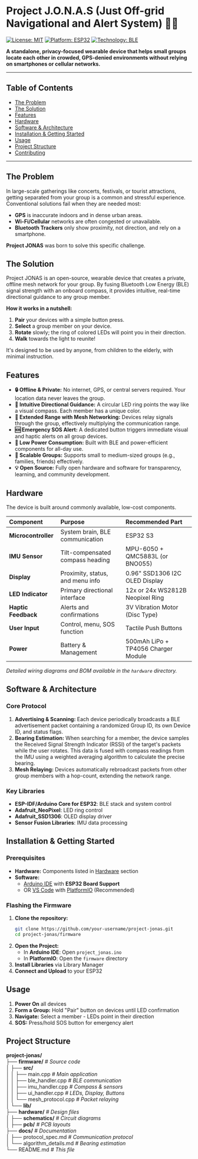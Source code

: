 # Project J.O.N.A.S (Just Off-grid Navigational and Alert System) 🧭✨

[![License: MIT](https://img.shields.io/badge/License-MIT-yellow.svg)](https://opensource.org/licenses/MIT)
[![Platform: ESP32](https://img.shields.io/badge/Platform-ESP32--IDF-green)](https://www.espressif.com/en/products/socs/esp32)
[![Technology: BLE](https://img.shields.io/badge/Technology-Bluetooth%20Low%20Energy-blue)](https://www.bluetooth.com/)

**A standalone, privacy-focused wearable device that helps small groups locate each other in crowded, GPS-denied environments without relying on smartphones or cellular networks.**

---

## Table of Contents

- [The Problem](#the-problem)
- [The Solution](#the-solution)
- [Features](#features)
- [Hardware](#hardware)
- [Software & Architecture](#software--architecture)
- [Installation & Getting Started](#installation--getting-started)
- [Usage](#usage)
- [Project Structure](#project-structure)
- [Contributing](#contributing)

---

## The Problem

In large-scale gatherings like concerts, festivals, or tourist attractions, getting separated from your group is a common and stressful experience. Conventional solutions fail when they are needed most:
- **GPS** is inaccurate indoors and in dense urban areas.
- **Wi-Fi/Cellular** networks are often congested or unavailable.
- **Bluetooth Trackers** only show proximity, not direction, and rely on a smartphone.

**Project JONAS** was born to solve this specific challenge.

## The Solution

Project JONAS is an open-source, wearable device that creates a private, offline mesh network for your group. By fusing Bluetooth Low Energy (BLE) signal strength with an onboard compass, it provides intuitive, real-time directional guidance to any group member.

**How it works in a nutshell:**
1.  **Pair** your devices with a simple button press.
2.  **Select** a group member on your device.
3.  **Rotate** slowly; the ring of colored LEDs will point you in their direction.
4.  **Walk** towards the light to reunite!

It's designed to be used by anyone, from children to the elderly, with minimal instruction.

## Features

- **🔒 Offline & Private:** No internet, GPS, or central servers required. Your location data never leaves the group.
- **🧭 Intuitive Directional Guidance:** A circular LED ring points the way like a visual compass. Each member has a unique color.
- **📡 Extended Range with Mesh Networking:** Devices relay signals through the group, effectively multiplying the communication range.
- **🆘 Emergency SOS Alert:** A dedicated button triggers immediate visual and haptic alerts on all group devices.
- **🔋 Low Power Consumption:** Built with BLE and power-efficient components for all-day use.
- **👥 Scalable Groups:** Supports small to medium-sized groups (e.g., families, friends) effectively.
- **💡 Open Source:** Fully open hardware and software for transparency, learning, and community development.

## Hardware

The device is built around commonly available, low-cost components.

| Component | Purpose | Recommended Part |
| :--- | :--- | :--- |
| **Microcontroller** | System brain, BLE communication | ESP32 S3 |
| **IMU Sensor** | Tilt-compensated compass heading | MPU-6050 + QMC5883L (or BNO055) |
| **Display** | Proximity, status, and menu info | 0.96" SSD1306 I2C OLED Display |
| **LED Indicator** | Primary directional interface | 12x or 24x WS2812B Neopixel Ring |
| **Haptic Feedback** | Alerts and confirmations | 3V Vibration Motor (Disc Type) |
| **User Input** | Control, menu, SOS function | Tactile Push Buttons |
| **Power** | Battery & Management | 500mAh LiPo + TP4056 Charger Module |

*Detailed wiring diagrams and BOM available in the `hardware` directory.*

## Software & Architecture

### Core Protocol
1.  **Advertising & Scanning:** Each device periodically broadcasts a BLE advertisement packet containing a randomized Group ID, its own Device ID, and status flags.
2.  **Bearing Estimation:** When searching for a member, the device samples the Received Signal Strength Indicator (RSSI) of the target's packets while the user rotates. This data is fused with compass readings from the IMU using a weighted averaging algorithm to calculate the precise bearing.
3.  **Mesh Relaying:** Devices automatically rebroadcast packets from other group members with a hop-count, extending the network range.

### Key Libraries
- **ESP-IDF/Arduino Core for ESP32**: BLE stack and system control
- **Adafruit_NeoPixel**: LED ring control
- **Adafruit_SSD1306**: OLED display driver
- **Sensor Fusion Libraries**: IMU data processing

## Installation & Getting Started

### Prerequisites
- **Hardware:** Components listed in [Hardware](#hardware) section
- **Software:**
    - [Arduino IDE](https://www.arduino.cc/en/software) with **ESP32 Board Support**
    - OR [VS Code](https://code.visualstudio.com/) with [PlatformIO](https://platformio.org/) (Recommended)

### Flashing the Firmware
1.  **Clone the repository:**
    ```bash
    git clone https://github.com/your-username/project-jonas.git
    cd project-jonas/firmware
    ```
2.  **Open the Project:**
    - In **Arduino IDE**: Open `project_jonas.ino`
    - In **PlatformIO**: Open the `firmware` directory
3.  **Install Libraries** via Library Manager
4.  **Connect and Upload** to your ESP32

## Usage

1.  **Power On** all devices
2.  **Form a Group:** Hold "Pair" button on devices until LED confirmation
3.  **Navigate:** Select a member - LEDs point in their direction
4.  **SOS:** Press/hold SOS button for emergency alert

## Project Structure

**project-jonas/**  
├── **firmware/**                 *# Source code*  
│   ├── **src/**  
│   │   ├── main.cpp         *# Main application*  
│   │   ├── ble_handler.cpp  *# BLE communication*  
│   │   ├── imu_handler.cpp  *# Compass & sensors*  
│   │   ├── ui_handler.cpp   *# LEDs, Display, Buttons*  
│   │   └── mesh_protocol.cpp *# Packet relaying*  
│   └── **lib/**  
├── **hardware/**                *# Design files*  
│   ├── **schematics/**          *# Circuit diagrams*  
│   ├── **pcb/**                 *# PCB layouts*  
├── **docs/**                    *# Documentation*  
│   ├── protocol_spec.md     *# Communication protocol*  
│   └── algorithm_details.md *# Bearing estimation*  
└── README.md               *# This file*  

